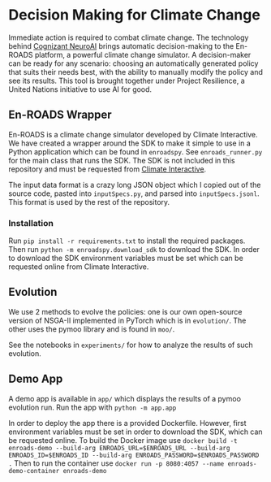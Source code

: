 # Decision Making for Climate Change

Immediate action is required to combat climate change. The technology behind [Cognizant NeuroAI](https://evolution.ml/) brings automatic decision-making to the En-ROADS platform, a powerful climate change simulator. A decision-maker can be ready for any scenario: choosing an automatically generated policy that suits their needs best, with the ability to manually modify the policy and see its results. This tool is brought together under Project Resilience, a United Nations initiative to use AI for good.

## En-ROADS Wrapper

En-ROADS is a climate change simulator developed by Climate Interactive. We have created a wrapper around the SDK to make it simple to use in a Python application which can be found in `enroadspy`. See `enroads_runner.py` for the main class that runs the SDK. The SDK is not included in this repository and must be requested from [Climate Interactive](https://www.climateinteractive.org/).

The input data format is a crazy long JSON object which I copied out of the source code, pasted into `inputSpecs.py`, and parsed into `inputSpecs.jsonl`. This format is used by the rest of the repository.

### Installation
Run `pip install -r requirements.txt` to install the required packages. Then run `python -m enroadspy.download_sdk` to download the SDK. In order to download the SDK environment variables must be set which can be requested online from Climate Interactive.

## Evolution

We use 2 methods to evolve the policies: one is our own open-source version of NSGA-II implemented in PyTorch which is in `evolution/`. The other uses the pymoo library and is found in `moo/`.

See the notebooks in `experiments/` for how to analyze the results of such evolution.

## Demo App

A demo app is available in `app/` which displays the results of a pymoo evolution run. Run the app with `python -m app.app`

In order to deploy the app there is a provided Dockerfile. However, first environment variables must be set in order to download the SDK, which can be requested online. To build the Docker image use `docker build -t enroads-demo --build-arg ENROADS_URL=$ENROADS_URL --build-arg ENROADS_ID=$ENROADS_ID --build-arg ENROADS_PASSWORD=$ENROADS_PASSWORD .` Then to run the container use `docker run -p 8080:4057 --name enroads-demo-container enroads-demo`
